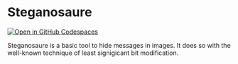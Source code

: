# Steganosaure

[![Open in GitHub Codespaces](https://github.com/codespaces/badge.svg)](https://codespaces.new/shuuchuu/steganosaure)

Steganosaure is a basic tool to hide messages in images. It does so with the well-known technique of least signigicant bit modification.
